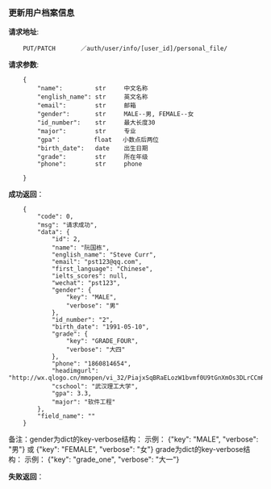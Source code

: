 ### 更新用户档案信息

**请求地址**:
```
    PUT/PATCH       ／auth/user/info/[user_id]/personal_file/
```

**请求参数**:
```
    {
        "name":         str     中文名称
        "english_name": str     英文名称
        "email":        str     邮箱
        "gender":       str     MALE--男, FEMALE--女
        "id_number":    str     最大长度30
        "major":        str     专业
        "gpa"：         float   小数点后两位
        "birth_date":   date    出生日期
        "grade":        str     所在年级
        "phone":        str     phone

    }
```

**成功返回**：
```
    {
        "code": 0,
        "msg": "请求成功",
        "data": {
            "id": 2,
            "name": "阮国栋",
            "english_name": "Steve Curr",
            "email": "pst123@qq.com",
            "first_language": "Chinese",
            "ielts_scores": null,
            "wechat": "pst123",
            "gender": {
                "key": "MALE",
                "verbose": "男"
            },
            "id_number": "2",
            "birth_date": "1991-05-10",
            "grade": {
                "key": "GRADE_FOUR",
                "verbose": "大四"
            },
            "phone": "1860814654",
            "headimgurl": "http://wx.qlogo.cn/mmopen/vi_32/PiajxSqBRaELozW1bvmf0U9tGnXmOs3DLrCCmRibCOnOGYkR8NwvexCN5gvFellRqet9U3IhqsUv9dtc4SXNQ55Q/132",
            "cschool": "武汉理工大学",
            "gpa": 3.3,
            "major": "软件工程"
        },
        "field_name": ""
    }

```
备注：gender为dict的key-verbose结构：
     示例： {"key": "MALE", "verbose": "男"} 或 {"key": "FEMALE", "verbose": "女"}
     grade为dict的key-verbose结构：
     示例： {"key": "grade_one", "verbose": "大一"}

**失败返回**：
```

```